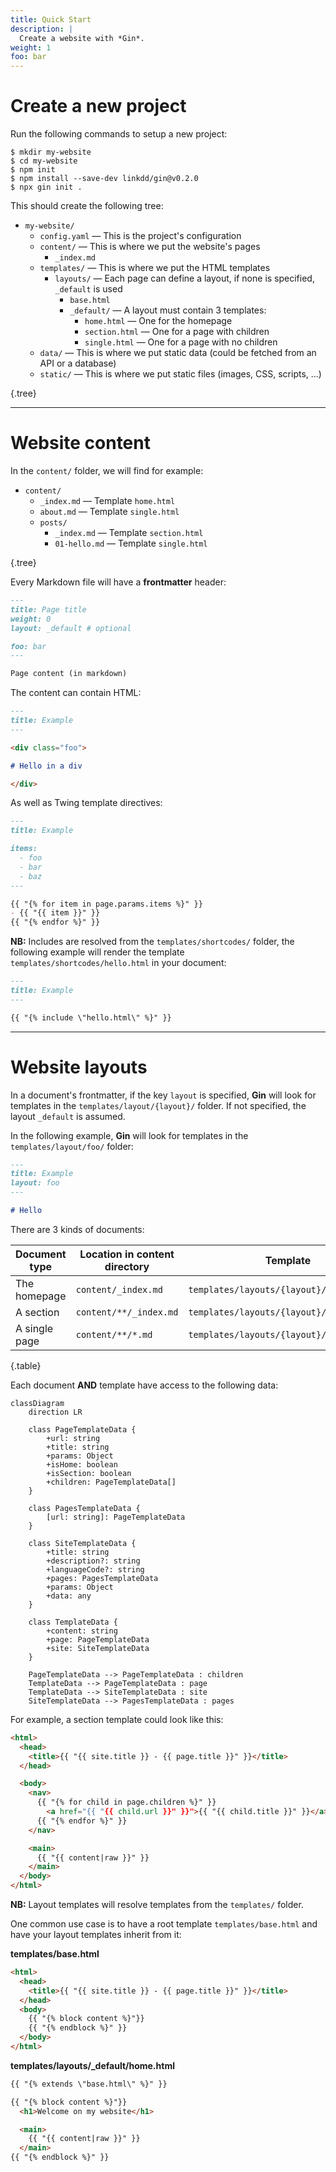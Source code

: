 ```yaml
---
title: Quick Start
description: |
  Create a website with *Gin*.
weight: 1
foo: bar
---
```


# Create a new project

Run the following commands to setup a new project:

```console
$ mkdir my-website
$ cd my-website
$ npm init
$ npm install --save-dev linkdd/gin@v0.2.0
$ npx gin init .
```

This should create the following tree:

- <i class="fas fa-folder-open"></i> `my-website/`
  - <i class="fas fa-file"></i> `config.yaml` &mdash; This is the project's configuration
  - <i class="fas fa-folder-open"></i> `content/` &mdash; This is where we put the website's pages
    - <i class="fas fa-file"></i> `_index.md`
  - <i class="fas fa-folder-open"></i> `templates/` &mdash; This is where we put the HTML templates
    - <i class="fas fa-folder-open"></i> `layouts/` &mdash; Each page can define a layout, if none is specified, `_default` is used
      - <i class="fas fa-file"></i> `base.html`
      - <i class="fas fa-folder-open"></i> `_default/` &mdash; A layout must contain 3 templates:
        - <i class="fas fa-file"></i> `home.html` &mdash; One for the homepage
        - <i class="fas fa-file"></i> `section.html` &mdash; One for a page with children
        - <i class="fas fa-file"></i> `single.html` &mdash; One for a page with no children
  - <i class="fas fa-folder-open"></i> `data/` &mdash; This is where we put static data (could be fetched from an API or a database)
  - <i class="fas fa-folder-open"></i> `static/` &mdash; This is where we put static files (images, CSS, scripts, ...)

{.tree}

---

# Website content

In the `content/` folder, we will find for example:

- <i class="fas fa-folder-open"></i> `content/`
  - <i class="fas fa-file"></i> `_index.md` &mdash; Template `home.html`
  - <i class="fas fa-file"></i> `about.md` &mdash; Template `single.html`
  - <i class="fas fa-folder-open"></i> `posts/`
    - <i class="fas fa-file"></i> `_index.md` &mdash; Template `section.html`
    - <i class="fas fa-file"></i> `01-hello.md` &mdash; Template `single.html`

{.tree}

<div class="grid grid-cols-3">
<div class="[&>p]:text-center">

Every Markdown file will have a **frontmatter** header:

```markdown
---
title: Page title
weight: 0
layout: _default # optional

foo: bar
---

Page content (in markdown)
```

</div>
<div class="[&>p]:text-center">

The content can contain HTML:

```markdown
---
title: Example
---

<div class="foo">

# Hello in a div

</div>
```

</div>
<div class="[&>p]:text-center">

As well as Twing template directives:

```markdown
---
title: Example

items:
  - foo
  - bar
  - baz
---

{{ "{% for item in page.params.items %}" }}
- {{ "{{ item }}" }}
{{ "{% endfor %}" }}
```

</div>
</div>

<article class="p-3 my-6 border-l-8 border-paynegrey bg-paynegrey/50 shadow-md">

<div class="flex items-center">
<div class="w-1/2">

**NB:** Includes are resolved from the `templates/shortcodes/` folder, the
following example will render the template `templates/shortcodes/hello.html` in
your document:

</div>
<div class="w-1/2">

```markdown
---
title: Example
---

{{ "{% include \"hello.html\" %}" }}
```

</div>
</div>

</article>

---

# Website layouts

<div class="flex items-center">
<div class="w-1/2">

In a document's frontmatter, if the key `layout` is specified, **Gin** will look
for templates in the `templates/layout/{layout}/` folder. If not specified, the
layout `_default` is assumed.

In the following example, **Gin** will look for templates in the
`templates/layout/foo/` folder:

</div>
<div class="w-1/2">

```markdown
---
title: Example
layout: foo
---

# Hello
```

</div>
</div>

There are 3 kinds of documents:

| Document type | Location in content directory | Template |
| --- | --- | --- |
| The homepage | `content/_index.md` | `templates/layouts/{layout}/home.html` |
| A section | `content/**/_index.md` | `templates/layouts/{layout}/section.html` |
| A single page | `content/**/*.md` | `templates/layouts/{layout}/single.html` |
{.table}

Each document **AND** template have  access to the following data:

```mermaid
classDiagram
    direction LR

    class PageTemplateData {
        +url: string
        +title: string
        +params: Object
        +isHome: boolean
        +isSection: boolean
        +children: PageTemplateData[]
    }

    class PagesTemplateData {
        [url: string]: PageTemplateData
    }

    class SiteTemplateData {
        +title: string
        +description?: string
        +languageCode?: string
        +pages: PagesTemplateData
        +params: Object
        +data: any
    }

    class TemplateData {
        +content: string
        +page: PageTemplateData
        +site: SiteTemplateData
    }

    PageTemplateData --> PageTemplateData : children
    TemplateData --> PageTemplateData : page
    TemplateData --> SiteTemplateData : site
    SiteTemplateData --> PagesTemplateData : pages
```

For example, a section template could look like this:

```html
<html>
  <head>
    <title>{{ "{{ site.title }} - {{ page.title }}" }}</title>
  </head>

  <body>
    <nav>
      {{ "{% for child in page.children %}" }}
        <a href="{{ "{{ child.url }}" }}">{{ "{{ child.title }}" }}</a>
      {{ "{% endfor %}" }}
    </nav>

    <main>
      {{ "{{ content|raw }}" }}
    </main>
  </body>
</html>
```

<article class="p-3 my-6 border-l-8 border-paynegrey bg-paynegrey/50 shadow-md">

**NB:** Layout templates will resolve templates from the `templates/` folder.

</article>

One common use case is to have a root template `templates/base.html` and have
your layout templates inherit from it:

<div class="flex">
<div class="w-1/2 [&>p]:text-center">

**templates/base.html**

```html
<html>
  <head>
    <title>{{ "{{ site.title }} - {{ page.title }}" }}</title>
  </head>
  <body>
    {{ "{% block content %}"}}
    {{ "{% endblock %}" }}
  </body>
</html>
```

</div>
<div class="w-1/2 [&>p]:text-center">

**templates/layouts/_default/home.html**

```html
{{ "{% extends \"base.html\" %}" }}

{{ "{% block content %}"}}
  <h1>Welcome on my website</h1>

  <main>
    {{ "{{ content|raw }}" }}
  </main>
{{ "{% endblock %}" }}
```

</div>
</div>
